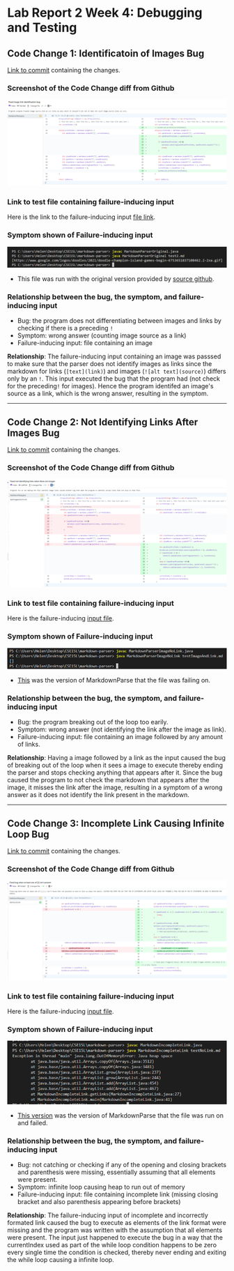 # Lab Report 2 Week 4: Debugging and Testing

## Code Change 1: Identificatoin of Images Bug
[Link to commit](https://github.com/Miyuki-L/markdown-parser/commit/54e14a9bd72f58eb66159342c38a14db985d04d4?diff=split) containing the changes.
### Screenshot of the Code Change diff from Github
![Image identified as link code diff](lab2-Images\imageIdnetificationFixCodeDiff.png)
### Link to test file containing failure-inducing input
Here is the link to the failure-inducing input
[file link](https://github.com/Miyuki-L/markdown-parser/blob/main/test2.md).
### Symptom shown of Failure-inducing input
![image identification symptom](lab2-Images\imageIdentificationSymptom.png)
* This file was run with the original version provided by [source github](https://github.com/nidhidhamnani/markdown-parser/blob/main/MarkdownParse.java).
### Relationship between the bug, the symptom, and failure-inducing input
* Bug: the program does not differentiating between images and links by checking if there is a preceding `!`
* Symptom: wrong answer (counting image source as a link)
* Failure-inducing input: file containing an image

**Relationship**: The failure-inducing input containing an image was passsed to make sure that the parser does not identify images as links since the markdown for links (`[text](link)`) and images (`![alt text](source)`) differs only by an `!`. This input executed the bug that the program had (not check for the preceding`!` for images). Hence the program identifed an image's source as a link, which is the wrong answer, resulting in the symptom.

---
## Code Change 2: Not Identifying Links After Images Bug
[Link to commit](https://github.com/Miyuki-L/markdown-parser/commit/cb997e0b086965a79d75ff3983d058c63cd4b3e8?diff=split) containing the changes.
### Screenshot of the Code Change diff from Github
![not identifying links when there are images code diff](lab2-Images\imageAndNoLinkCodeDiff.png)
### Link to test file containing failure-inducing input
Here is the failure-inducing [input file](https://github.com/Miyuki-L/markdown-parser/blob/main/testImageAndLink.md).
### Symptom shown of Failure-inducing input
![Not identifying links after image symptom](lab2-Images\imageAndNoLinkSymptom.png)
* [This](https://github.com/Miyuki-L/markdown-parser/blob/54e14a9bd72f58eb66159342c38a14db985d04d4/MarkdownParse.java) was the version of MarkdownParse that the file was failing on.
### Relationship between the bug, the symptom, and failure-inducing input
* Bug: the program breaking out of the loop too earily.
* Symptom: wrong answer (not identifying the link after the image as link).
* Failure-inducing input: file containing an image followed by any amount of links.

**Relationship**: Having a image followed by a link as the input caused the bug of breaking out of the loop when it sees a image to execute thereby ending the parser and stops checking anything that appears after it. Since the bug caused the program to not check the markdown that appears after the image, it misses the link after the image, resulting in a symptom of a wrong answer as it does not identify the link present in the markdown. 

---
## Code Change 3: Incomplete Link Causing Infinite Loop Bug 
[Link to commit](https://github.com/Miyuki-L/markdown-parser/commit/fb2e6e7e0d03a9e705fd1ccd6abca039c8bd28c7) containing the changes.
### Screenshot of the Code Change diff from Github
![Incomplete link bug fix code diff](lab2-Images\incompleteLinkCodeDiff.png)
### Link to test file containing failure-inducing input
Here is the failure-inducing [input file](https://github.com/Miyuki-L/markdown-parser/blob/main/testNoLink.md).
### Symptom shown of Failure-inducing input
![Infinite loop symptom cause by incomplete link](lab2-Images\incompleteLinkSymptom.png)
* [This version](https://github.com/Miyuki-L/markdown-parser/blob/cb997e0b086965a79d75ff3983d058c63cd4b3e8/MarkdownParse.java) was the version of MarkdownParse that the file was run on and failed.
### Relationship between the bug, the symptom, and failure-inducing input
* Bug: not catching or checking if any of the opening and closing brackets and parenthesis were missing, essentially assuming that all elements were present.
* Symptom: infinite loop causing heap to run out of memory
* Failure-inducing input: file containing incomplete link (missing closing bracket and also parenthesis appearing before brackets)

**Relationship**: The failure-inducing input of incomplete and incorrectly formated link caused the bug to execute as elements of the link format were missing and the program was written with the assumption that all elements were present. The input just happened to execute the bug in a way that the currentIndex used as part of the while loop condition happens to be zero every single time the condition is checked, thereby never ending and exiting the while loop causing a infinite loop.